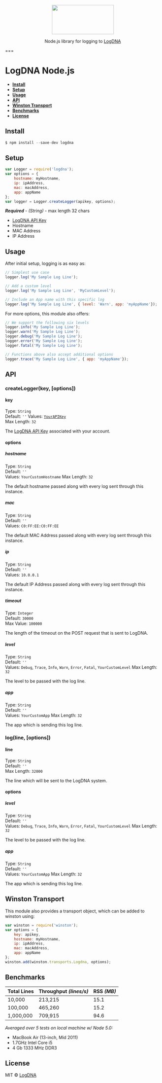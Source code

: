 <p align="center">
  <a href="https://app.logdna.com">
    <img height="95" width="201" src="https://raw.githubusercontent.com/logdna/artwork/master/logo%2Bnode.png">
  </a>
  <p align="center">Node.js library for logging to <a href="https://app.logdna.com">LogDNA</a></p>
</p>

===
# LogDNA Node.js

* **[Install](#install)**
* **[Setup](#setup)**
* **[Usage](#usage)**
* **[API](#api)**
* **[Winston Transport](#winston-transport)**
* **[Benchmarks](#benchmarks)**
* **[License](#license)**


## Install

```javascript
$ npm install --save-dev logdna
```

## Setup
```javascript
var Logger = require('logdna');
var options = {
    hostname: myHostname,
    ip: ipAddress,
    mac: macAddress,
    app: appName
};
var logger = Logger.createLogger(apikey, options);
```
_**Required**_ - *(String)* - max length 32 chars
* [LogDNA API Key](https://app.logdna.com/manage/profile) 
* Hostname
* MAC Address
* IP Address

## Usage

After initial setup, logging is as easy as:
```javascript
// Simplest use case
logger.log('My Sample Log Line');

// Add a custom level
logger.log('My Sample Log Line', 'MyCustomLevel');

// Include an App name with this specific log
logger.log('My Sample Log Line', { level: 'Warn', app: 'myAppName'});
```

For more options, this module also offers:
```javascript
// We support the following six levels
logger.info('My Sample Log Line');
logger.warn('My Sample Log Line');
logger.debug('My Sample Log Line');
logger.error('My Sample Log Line');
logger.fatal('My Sample Log Line');

// Functions above also accept additional options
logger.trace('My Sample Log Line', { app: 'myAppName'});
```

## API

### createLogger(key, [options])

#### key

Type: `String`  
Default: `''`
Values: [`YourAPIKey`](https://app.logdna.com/manage/profile)  
Max Length: `32`

The [LogDNA API Key](https://app.logdna.com/manage/profile) associated with your account.

#### options

##### hostname

Type: `String`  
Default: `''`  
Values: `YourCustomHostname`
Max Length: `32`

The default hostname passed along with every log sent through this instance.

##### mac

Type: `String`  
Default: `''`  
Values: `C0:FF:EE:C0:FF:EE`

The default MAC Address passed along with every log sent through this instance.

##### ip

Type: `String`  
Default: `''`  
Values: `10.0.0.1`

The default IP Address passed along with every log sent through this instance.

##### timeout

Type: `Integer`  
Default: `30000`  
Max Value: `100000`

The length of the timeout on the POST request that is sent to LogDNA.

##### level

Type: `String`  
Default: `''`  
Values: `Debug`, `Trace`, `Info`, `Warn`, `Error`, `Fatal`, `YourCustomLevel`
Max Length: `32`

The level to be passed with the log line.

##### app

Type: `String`  
Default: `''`  
Values: `YourCustomApp`
Max Length: `32`

The app which is sending this log line.

### log(line, [options])

#### line

Type: `String`  
Default: `''`  
Max Length: `32000`

The line which will be sent to the LogDNA system.

#### options

##### level

Type: `String`  
Default: `''`  
Values: `Debug`, `Trace`, `Info`, `Warn`, `Error`, `Fatal`, `YourCustomLevel`
Max Length: `32`

The level to be passed with the log line.

##### app

Type: `String`  
Default: `''`  
Values: `YourCustomApp`
Max Length: `32`

The app which is sending this log line.


## Winston Transport

This module also provides a transport object, which can be added to winston using:

```javascript
var winston = require('winston');
var options = {
    key: apikey,
    hostname: myHostname,
    ip: ipAddress,
    mac: macAddress,
    app: appName
};
winston.add(winston.transports.Logdna, options);
```



## Benchmarks
| **Total Lines** | **Throughput** *(lines/s)* | **RSS** *(MB)* |
|-----------------|----------------------------|----------------|
|      10,000     |          213,215           |      15.1      |
|      100,000    |          465,260           |      15.2      |
|      1,000,000  |          709,915           |      94.6      |

   *Averaged over 5 tests on local machine w/ Node 5.0:*
   * MacBook Air (13-inch, Mid 2011)
   * 1.7GHz Intel Core i5
   * 4 Gb 1333 MHz DDR3

## License

MIT © [LogDNA](https://logdna.com/)
